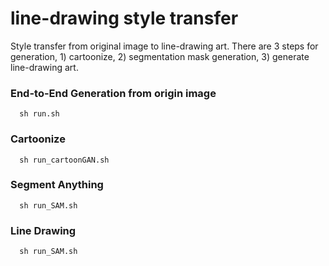 # line-drawing style transfer

Style transfer from original image to line-drawing art.
There are 3 steps for generation, 1) cartoonize, 2) segmentation mask generation, 3) generate line-drawing art.

### End-to-End Generation from origin image
```
  sh run.sh
```

### Cartoonize
```
  sh run_cartoonGAN.sh
```

### Segment Anything
```
  sh run_SAM.sh
```

### Line Drawing
```
  sh run_SAM.sh
```
